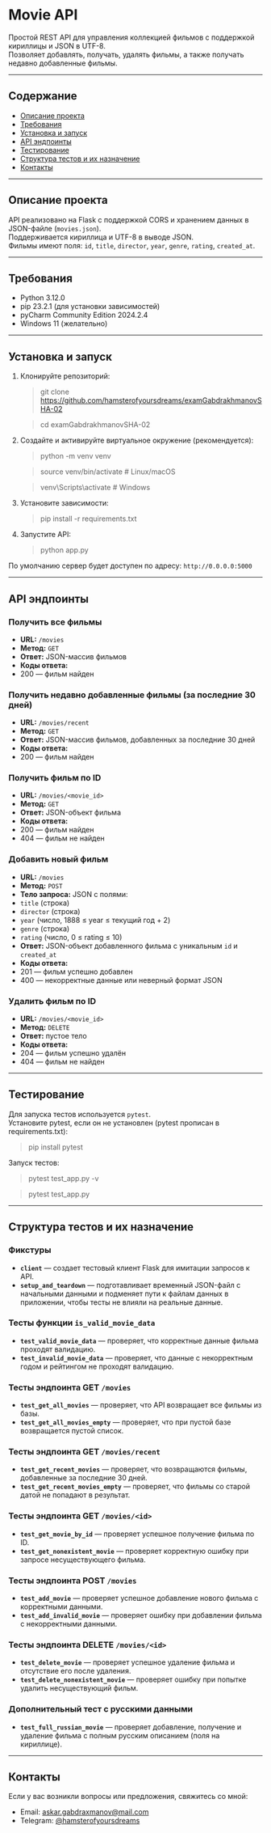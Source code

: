 # Movie API

Простой REST API для управления коллекцией фильмов с поддержкой кириллицы и JSON в UTF-8.  
Позволяет добавлять, получать, удалять фильмы, а также получать недавно добавленные фильмы.

---

## Содержание

- [Описание проекта](#описание-проекта)  
- [Требования](#требования)  
- [Установка и запуск](#установка-и-запуск)  
- [API эндпоинты](#api-эндпоинты)  
- [Тестирование](#тестирование)  
- [Структура тестов и их назначение](#структура-тестов-и-их-назначение)  
- [Контакты](#контакты)  

---

## Описание проекта

API реализовано на Flask с поддержкой CORS и хранением данных в JSON-файле (`movies.json`).  
Поддерживается кириллица и UTF-8 в выводе JSON.  
Фильмы имеют поля: `id`, `title`, `director`, `year`, `genre`, `rating`, `created_at`.

---

## Требования

- Python 3.12.0  
- pip 23.2.1 (для установки зависимостей)  
- pyCharm Community Edition 2024.2.4
- Windows 11 (желательно) 

---

## Установка и запуск

1. Клонируйте репозиторий:

   > git clone https://github.com/hamsterofyoursdreams/examGabdrakhmanovSHA-02
   
   > cd examGabdrakhmanovSHA-02


2. Создайте и активируйте виртуальное окружение (рекомендуется):

   > python -m venv venv

   > source venv/bin/activate # Linux/macOS

   > venv\Scripts\activate # Windows

3. Установите зависимости:

   > pip install -r requirements.txt

4. Запустите API:

   > python app.py

По умолчанию сервер будет доступен по адресу: `http://0.0.0.0:5000`

---

## API эндпоинты

### Получить все фильмы

- **URL:** `/movies`  
- **Метод:** `GET`
- **Ответ:** JSON-массив фильмов
- **Коды ответа:**  
- 200 — фильм найден

### Получить недавно добавленные фильмы (за последние 30 дней)

- **URL:** `/movies/recent`  
- **Метод:** `GET`
- **Ответ:** JSON-массив фильмов, добавленных за последние 30 дней
- **Коды ответа:**  
- 200 — фильм найден

### Получить фильм по ID

- **URL:** `/movies/<movie_id>`  
- **Метод:** `GET`  
- **Ответ:** JSON-объект фильма  
- **Коды ответа:**  
- 200 — фильм найден  
- 404 — фильм не найден  

### Добавить новый фильм

- **URL:** `/movies`  
- **Метод:** `POST`  
- **Тело запроса:** JSON с полями:  
- `title` (строка)  
- `director` (строка)  
- `year` (число, 1888 ≤ year ≤ текущий год + 2)  
- `genre` (строка)  
- `rating` (число, 0 ≤ rating ≤ 10)  
- **Ответ:** JSON-объект добавленного фильма с уникальным `id` и `created_at`  
- **Коды ответа:**  
- 201 — фильм успешно добавлен  
- 400 — некорректные данные или неверный формат JSON

### Удалить фильм по ID

- **URL:** `/movies/<movie_id>`  
- **Метод:** `DELETE`  
- **Ответ:** пустое тело  
- **Коды ответа:**  
- 204 — фильм успешно удалён  
- 404 — фильм не найден

---

## Тестирование

Для запуска тестов используется `pytest`.  
Установите pytest, если он не установлен (pytest прописан в requirements.txt):

   > pip install pytest

Запуск тестов:

   > pytest test_app.py -v
 
   > pytest test_app.py

---

## Структура тестов и их назначение

### Фикстуры

- **`client`** — создает тестовый клиент Flask для имитации запросов к API.  
- **`setup_and_teardown`** — подготавливает временный JSON-файл с начальными данными и подменяет пути к файлам данных в приложении, чтобы тесты не влияли на реальные данные.

### Тесты функции `is_valid_movie_data`

- **`test_valid_movie_data`** — проверяет, что корректные данные фильма проходят валидацию.  
- **`test_invalid_movie_data`** — проверяет, что данные с некорректным годом и рейтингом не проходят валидацию.

### Тесты эндпоинта GET `/movies`

- **`test_get_all_movies`** — проверяет, что API возвращает все фильмы из базы.  
- **`test_get_all_movies_empty`** — проверяет, что при пустой базе возвращается пустой список.

### Тесты эндпоинта GET `/movies/recent`

- **`test_get_recent_movies`** — проверяет, что возвращаются фильмы, добавленные за последние 30 дней.  
- **`test_get_recent_movies_empty`** — проверяет, что фильмы со старой датой не попадают в результат.

### Тесты эндпоинта GET `/movies/<id>`

- **`test_get_movie_by_id`** — проверяет успешное получение фильма по ID.  
- **`test_get_nonexistent_movie`** — проверяет корректную ошибку при запросе несуществующего фильма.

### Тесты эндпоинта POST `/movies`

- **`test_add_movie`** — проверяет успешное добавление нового фильма с корректными данными.  
- **`test_add_invalid_movie`** — проверяет ошибку при добавлении фильма с некорректными данными.

### Тесты эндпоинта DELETE `/movies/<id>`

- **`test_delete_movie`** — проверяет успешное удаление фильма и отсутствие его после удаления.  
- **`test_delete_nonexistent_movie`** — проверяет ошибку при попытке удалить несуществующий фильм.

### Дополнительный тест с русскими данными

- **`test_full_russian_movie`** — проверяет добавление, получение и удаление фильма с полным русским описанием (поля на кириллице).

---

## Контакты

Если у вас возникли вопросы или предложения, свяжитесь со мной:  

- Email: askar.gabdraxmanov@mail.com  
- Telegram: [@hamsterofyoursdreams](https://t.me/username)  
